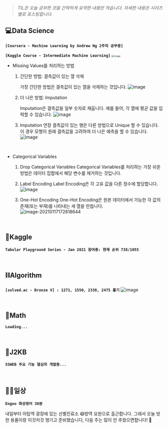 > _TIL은 오늘 공부한 것을 간략하게 요약한 내용만 적습니다.
> 자세한 내용은 시리즈별로 포스팅합니다._

## 💻Data Science

**`[Coursera - Machine Learning by Andrew Ng 2주차 공부중]`**

**`[Kaggle Course - Intermediate Machine Learning]`**
<img src="https://user-images.githubusercontent.com/61633137/104839205-f5963280-5902-11eb-8482-0ddb7bca8a78.png" alt="image" style="zoom: 50%;" />

- Missing Values를 처리하는 방법

  1. 간단한 방법: 결측값이 있는 열 삭제
     
     가장 간단한 방법은 결측값이 있는 열을 삭제하는 것입니다.
![image](https://user-images.githubusercontent.com/61633137/104833995-fc5f7e00-58df-11eb-9af9-21ac64238423.png) 

     
     
  2. 더 나은 방법: Imputation
     
     Imputation은 결측값을 일부 숫자로 채웁니다. 예를 들어, 각 열에 평균 값을 입력할 수 있습니다.
     ![image](https://user-images.githubusercontent.com/61633137/104834006-0d0ff400-58e0-11eb-8369-454ac86a4c84.png)
     
     
     
   3. Imputation 연장
      결측값이 있는 행은 다른 방법으로 Unique 할 수 있습니다. 
      이 경우 모형이 원래 결측값을 고려하여 더 나은 예측을 할 수 있습니다.
      ![image](https://user-images.githubusercontent.com/61633137/104834018-1b5e1000-58e0-11eb-8c62-f9d6e1237d44.png) 

<br>

- Categorical Variables
  1. Drop Categorical Variables
     Categorical Variables를 처리하는 가장 쉬운 방법은 데이터 집합에서 해당 변수를 제거하는 것입니다.

  
  
  2. Label Encoding
   Label Encoding은 각 고유 값을 다른 정수에 할당합니다.
     ![image](https://user-images.githubusercontent.com/61633137/104835345-51ec5880-58e9-11eb-965a-0fb1e25a697f.png)
  
  
  
  3. One-Hot Encoding
     One-Hot Encoding은 원본 데이터에서 가능한 각 값의 존재(또는 부재)를 나타내는 새 열을 만듭니다.
     ![image-20210117172818644](C:\Users\steve\AppData\Roaming\Typora\typora-user-images\image-20210117172818644.png)

<br>

## 🌠Kaggle

**`Tabular Playground Series - Jan 2021 참여중: 현재 순위 738/1055 `**

<br>

## ⛓Algorithm

**`[solved.ac - Bronze V] : 1271, 1550, 2338, 2475 풀기`**
![image](https://user-images.githubusercontent.com/61633137/104839908-a0a8eb00-5907-11eb-8873-3bcc1ba54378.png)

<br>

## 📐Math

**`Loading...`**

<br>

## 👾J2KB

**`SSWEB 주요 기능 열심히 개발중...`**

<br>

## 👨‍💻일상

**`Engoo 화상영어 30분`**

내일부터 아탑역 광장에 있는 선별진료소 😷방역 요원으로 출근합니다. 
그래서 오늘 방한 용품이랑 이것저것 챙기고 준비했습니다, 다음 주는 많이 안 추웠으면합니다! 🥶